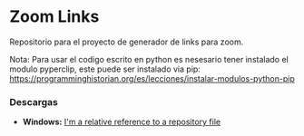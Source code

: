 # Zoom Links
Repositorio para el proyecto de generador de links para zoom.

Nota: Para usar el codigo escrito en python es nesesario tener instalado el modulo pyperclip, este puede ser instalado via pip: https://programminghistorian.org/es/lecciones/instalar-modulos-python-pip

### Descargas
* **Windows:** [I'm a relative reference to a repository file](tree/master/Versions/Windows)